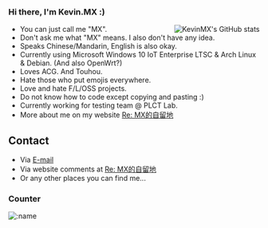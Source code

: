 ### Hi there, I'm Kevin.MX :)

<img align="right" src="https://github-readme-stats.vercel.app/api?username=KevinMX&count_private=true&show_icons=true&theme=dark&include_all_commits=true" alt="KevinMX's GitHub stats"/>

- You can just call me "MX".
- Don't ask me what "MX" means. I also don't have any idea.
- Speaks Chinese/Mandarin, English is also okay.
- Currently using Microsoft Windows 10 IoT Enterprise LTSC & Arch Linux & Debian. (And also OpenWrt?)
- Loves ACG. And Touhou.
- Hate those who put emojis everywhere.
- Love and hate F/L/OSS projects.
- Do not know how to code except copying and pasting :)
- Currently working for testing team @ PLCT Lab.
- More about me on my website [Re: MX的自留地](https://mary.kevinmx.top/watashi.html)

## Contact
- Via [E-mail](mailto:mx@kevinmx.top)
- Via website comments at [Re: MX的自留地](https://mary.kevinmx.top)
- Or any other places you can find me...

### Counter
![:name](https://count.getloli.com/get/@:Kevin.MX?theme=moebooru)
